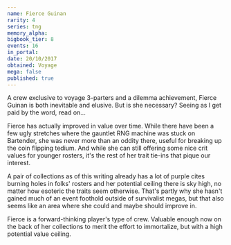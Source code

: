 ```yaml
---
name: Fierce Guinan
rarity: 4
series: tng
memory_alpha:
bigbook_tier: 8
events: 16
in_portal:
date: 20/10/2017
obtained: Voyage
mega: false
published: true
---
```


A crew exclusive to voyage 3-parters and a dilemma achievement, Fierce Guinan is both inevitable and elusive. But is she necessary? Seeing as I get paid by the word, read on...

Fierce has actually improved in value over time. While there have been a few ugly stretches where the gauntlet RNG machine was stuck on Bartender, she was never more than an oddity there, useful for breaking up the coin flipping tedium. And while she can still offering some nice crit values for younger rosters, it's the rest of her trait tie-ins that pique our interest.

A pair of collections as of this writing already has a lot of purple cites burning holes in folks' rosters and her potential ceiling there is sky high, no matter how esoteric the traits seem otherwise. That's partly why she hasn't gained much of an event foothold outside of survivalist megas, but that also seems like an area where she could and maybe should improve in. 

Fierce is a forward-thinking player's type of crew. Valuable enough now on the back of her collections to merit the effort to immortalize, but with a high potential value ceiling.
